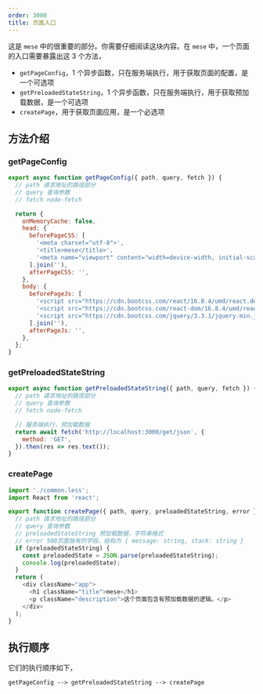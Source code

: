```yaml
---
order: 3000
title: 页面入口
---
```


这是 `mese` 中的很重要的部分。你需要仔细阅读这块内容。在 `mese` 中，一个页面的入口需要暴露出这 3 个方法，

- `getPageConfig`，1 个异步函数，只在服务端执行，用于获取页面的配置，是一个可选项
- `getPreloadedStateString`，1 个异步函数，只在服务端执行，用于获取预加载数据，是一个可选项
- `createPage`，用于获取页面应用，是一个必选项

## 方法介绍

### getPageConfig

```javascript
export async function getPageConfig({ path, query, fetch }) {
  // path 请求地址的路径部分
  // query 查询参数
  // fetch node-fetch

  return {
    onMemoryCache: false,
    head: {
      beforePageCSS: [
        '<meta charset="utf-8">',
        '<title>mese</title>',
        '<meta name="viewport" content="width=device-width, initial-scale=1, maximum-scale=1, user-scalable=no">',
      ].join(''),
      afterPageCSS: '',
    },
    body: {
      beforePageJs: [
        '<script src="https://cdn.bootcss.com/react/16.8.4/umd/react.development.js"></script>',
        '<script src="https://cdn.bootcss.com/react-dom/16.8.4/umd/react-dom.development.js"></script>',
        '<script src="https://cdn.bootcss.com/jquery/3.3.1/jquery.min.js"></script>',
      ].join(''),
      afterPageJs: '',
    },
  };
}
```

### getPreloadedStateString

```javascript
export async function getPreloadedStateString({ path, query, fetch }) {
  // path 请求地址的路径部分
  // query 查询参数
  // fetch node-fetch

  // 服务端执行，预加载数据
  return await fetch('http://localhost:3000/get/json', {
    method: 'GET',
  }).then(res => res.text());
}
```

### createPage

```javascript
import './common.less';
import React from 'react';

export function createPage({ path, query, preloadedStateString, error }) {
  // path 请求地址的路径部分
  // query 查询参数
  // preloadedStateString 预加载数据，字符串格式
  // error 500页面独有的字段，结构为 { message: string, stack: string }
  if (preloadedStateString) {
    const preloadedState = JSON.parse(preloadedStateString);
    console.log(preloadedState);
  }
  return (
    <div className="app">
      <h1 className="title">mese</h1>
      <p className="description">这个页面包含有预加载数据的逻辑。</p>
    </div>
  );
}
```

## 执行顺序

它们的执行顺序如下，

```
getPageConfig --> getPreloadedStateString --> createPage
```
